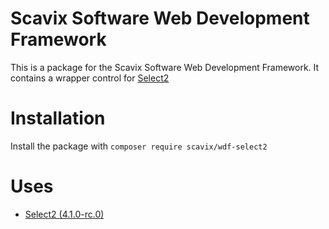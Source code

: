 Scavix Software Web Development Framework
=========================================
This is a package for the Scavix Software Web Development Framework.
It contains a wrapper control for [Select2](https://select2.org/)

Installation
============
Install the package with `composer require scavix/wdf-select2`

Uses
====

* [Select2 (4.1.0-rc.0)](https://select2.org/)
